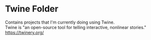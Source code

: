 # Twine Folder

Contains projects that I'm currently doing using Twine.\
Twine is "an open-source tool for telling interactive, nonlinear stories."\
https://twinery.org/
